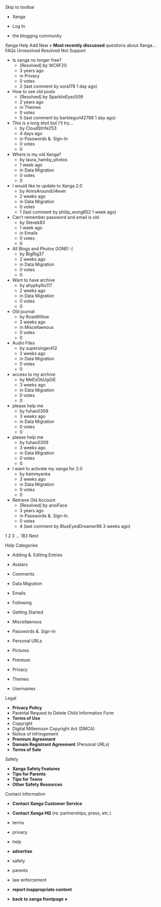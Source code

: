 Skip to toolbar

*   Xanga

*   Log In

*   the blogging community

Xanga Help Add New » **Most recently discussed** questions about Xanga… FAQs Unresolved Resolved Not Support

*   Is xanga no longer free?
    *   \[Resolved\] by WC6F20
    *   3 years ago
    *   in Privacy
    *   0 votes
    *   2 (last comment by sora178 1 day ago)
*   How to see old posts
    *   \[Resolved\] by SparklinEyez509
    *   2 years ago
    *   in Themes
    *   0 votes
    *   5 (last comment by barbiegurl42788 1 day ago)
*   This is a long shot but I'll try...
    *   by CloudStrife253
    *   4 days ago
    *   in Passwords &. Sign-In
    *   0 votes
    *   0
*   Where is my old Xanga?
    *   by laura\_hamby\_photos
    *   1 week ago
    *   in Data Migration
    *   0 votes
    *   0
*   I would like to update to Xanga 2.0
    *   by ArmsAroundU4ever
    *   2 weeks ago
    *   in Data Migration
    *   0 votes
    *   1 (last comment by philip\_wong852 1 week ago)
*   Can't remember password and email is old
    *   by Stevek83
    *   1 week ago
    *   in Emails
    *   0 votes
    *   0
*   All Blogs and Photos GONE! :(
    *   by BigRig37
    *   2 weeks ago
    *   in Data Migration
    *   0 votes
    *   0
*   Want to have archive
    *   by ahyphyllis117
    *   2 weeks ago
    *   in Data Migration
    *   0 votes
    *   0
*   Old journal
    *   by RoseWillow
    *   2 weeks ago
    *   in Miscellaenous
    *   0 votes
    *   0
*   Audio Files
    *   by supersinger412
    *   2 weeks ago
    *   in Data Migration
    *   0 votes
    *   0
*   access to my archive
    *   by MeEsObUgGiE
    *   3 weeks ago
    *   in Data Migration
    *   0 votes
    *   0
*   please help me
    *   by fuhao0309
    *   3 weeks ago
    *   in Data Migration
    *   0 votes
    *   0
*   please help me
    *   by fuhao0309
    *   3 weeks ago
    *   in Data Migration
    *   0 votes
    *   0
*   I want to activate my xanga for 2.0
    *   by kammyanka
    *   3 weeks ago
    *   in Data Migration
    *   0 votes
    *   0
*   Retrieve Old Account
    *   \[Resolved\] by anoiFace
    *   3 years ago
    *   in Passwords &. Sign-In
    *   0 votes
    *   4 (last comment by BlueEyedDreamer86 3 weeks ago)

1 2 3 ... 183 Next

Help Categories

*   Adding &. Editing Entries
*   Avatars
*   Comments
*   Data Migration
*   Emails
*   Following
*   Getting Started
*   Miscellaenous

*   Passwords &. Sign-In
*   Personal URLs
*   Pictures
*   Premium
*   Privacy
*   Themes
*   Usernames

Legal

*   **Privacy Policy**
*   Parental Request to Delete Child Information Form
*   **Terms of Use**
*   Copyright
*   Digital Millennium Copyright Act (DMCA)
*   Notice of Infringement
*   **Premium Agreement**
*   **Domain Registrant Agreement** (Personal URLs)
*   **Terms of Sale**

Safety

*   **Xanga Safety Features**
*   **Tips for Parents**
*   **Tips for Teens**
*   **Other Safety Resources**

Contact Information

*   **Contact Xanga Customer Service**
*   **Contact Xanga HQ** (re: partnerships, press, etc.)

*   terms
*   privacy
*   help
*   **advertise**

*   safety
*   parents
*   law enforcement
*   **report inappropriate content**

*   **back to xanga frontpage »**